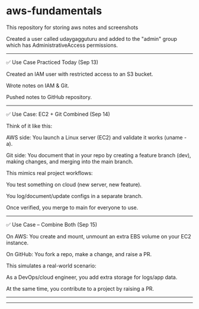 # aws-fundamentals
This repository for storing aws notes and screenshots


Created a user called udaygagguturu and added to the "admin" group which has AdministrativeAccess permissions.

---------------------------------------------------------------------------------------------
✅ Use Case Practiced Today (Sep 13)

Created an IAM user with restricted access to an S3 bucket.

Wrote notes on IAM & Git.

Pushed notes to GitHub repository.

---------------------------------------------------------------------------------------------

✅ Use Case: EC2 + Git Combined (Sep 14)

Think of it like this:

AWS side: You launch a Linux server (EC2) and validate it works (uname -a).

Git side: You document that in your repo by creating a feature branch (dev), making changes, and merging into the main branch.

This mimics real project workflows:

You test something on cloud (new server, new feature).

You log/document/update configs in a separate branch.

Once verified, you merge to main for everyone to use.

---------------------------------------------------------------------------------------------

✅ Use Case – Combine Both (Sep 15)

On AWS: You create and mount, unmount an extra EBS volume on your EC2 instance.

On GitHub: You fork a repo, make a change, and raise a PR.

This simulates a real-world scenario:

As a DevOps/cloud engineer, you add extra storage for logs/app data.

At the same time, you contribute to a project by raising a PR.

---------------------------------------------------------------------------------------------









---------------------------------------------------------------------------------------------